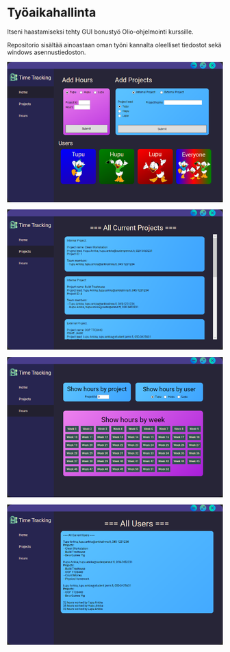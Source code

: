 
# Työaikahallinta

Itseni haastamiseksi tehty GUI bonustyö Olio-ohjelmointi kurssille.

Repositorio sisältää ainoastaan oman työni kannalta oleelliset tiedostot sekä windows asennustiedoston.

![preview1](preview1.png)

![preview2](preview2.png)

![preview3](preview3.png)

![preview4](preview4.png)
